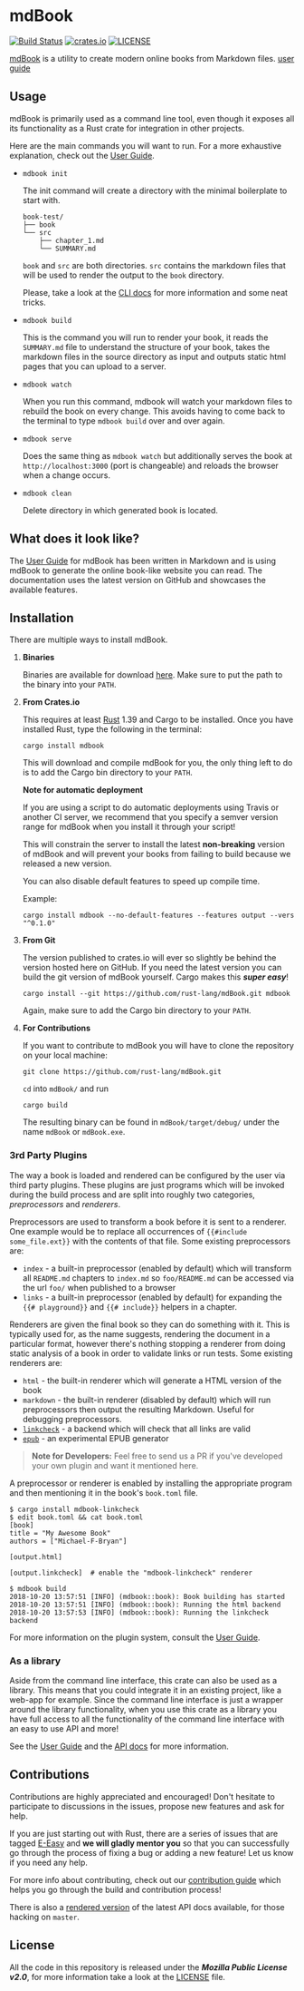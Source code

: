 # mdBook

[![Build Status](https://github.com/rust-lang/mdBook/workflows/CI/badge.svg?event=push)](https://github.com/rust-lang/mdBook/actions?workflow=CI)
[![crates.io](https://img.shields.io/crates/v/mdbook.svg)](https://crates.io/crates/mdbook)
[![LICENSE](https://img.shields.io/github/license/rust-lang/mdBook.svg)](LICENSE)

[mdBook](https://github.com/rust-lang/mdBook) is a utility to create modern online books from Markdown files.
[user guide](https://rust-lang.github.io/mdBook/)

## Usage

mdBook is primarily used as a command line tool, even though it exposes
all its functionality as a Rust crate for integration in other projects.

Here are the main commands you will want to run. For a more exhaustive
explanation, check out the [User Guide].

- `mdbook init`

    The init command will create a directory with the minimal boilerplate to
    start with.

    ```
    book-test/
    ├── book
    └── src
        ├── chapter_1.md
        └── SUMMARY.md
    ```

    `book` and `src` are both directories. `src` contains the markdown files
    that will be used to render the output to the `book` directory.

    Please, take a look at the [CLI docs] for more information and some neat tricks.

- `mdbook build`

    This is the command you will run to render your book, it reads the
    `SUMMARY.md` file to understand the structure of your book, takes the
    markdown files in the source directory as input and outputs static html
    pages that you can upload to a server.

- `mdbook watch`

    When you run this command, mdbook will watch your markdown files to rebuild
    the book on every change. This avoids having to come back to the terminal
    to type `mdbook build` over and over again.

- `mdbook serve`

    Does the same thing as `mdbook watch` but additionally serves the book at
    `http://localhost:3000` (port is changeable) and reloads the browser when a
    change occurs.

- `mdbook clean`

    Delete directory in which generated book is located.


## What does it look like?

The [User Guide] for mdBook has been written in Markdown and is using mdBook to
generate the online book-like website you can read. The documentation uses the
latest version on GitHub and showcases the available features.

## Installation

There are multiple ways to install mdBook.

1. **Binaries**

   Binaries are available for download [here][releases]. Make sure to put the
   path to the binary into your `PATH`.

2. **From Crates.io**

   This requires at least [Rust] 1.39 and Cargo to be installed. Once you have installed
   Rust, type the following in the terminal:

   ```
   cargo install mdbook
   ```

   This will download and compile mdBook for you, the only thing left to do is
   to add the Cargo bin directory to your `PATH`.

   **Note for automatic deployment**

   If you are using a script to do automatic deployments using Travis or
   another CI server, we recommend that you specify a semver version range for
   mdBook when you install it through your script!

   This will constrain the server to install the latest **non-breaking**
   version of mdBook and will prevent your books from failing to build because
   we released a new version.

   You can also disable default features to speed up compile time.

   Example:

   ```
   cargo install mdbook --no-default-features --features output --vers "^0.1.0"
   ```

3. **From Git**

   The version published to crates.io will ever so slightly be behind the
   version hosted here on GitHub. If you need the latest version you can build
   the git version of mdBook yourself. Cargo makes this ***super easy***!

   ```
   cargo install --git https://github.com/rust-lang/mdBook.git mdbook
   ```

   Again, make sure to add the Cargo bin directory to your `PATH`.

4. **For Contributions**

   If you want to contribute to mdBook you will have to clone the repository on
   your local machine:

   ```
   git clone https://github.com/rust-lang/mdBook.git
   ```

   `cd` into `mdBook/` and run

   ```
   cargo build
   ```

   The resulting binary can be found in `mdBook/target/debug/` under the name
   `mdBook` or `mdBook.exe`.



### 3rd Party Plugins

The way a book is loaded and rendered can be configured by the user via third
party plugins. These plugins are just programs which will be invoked during the
build process and are split into roughly two categories, *preprocessors* and
*renderers*.

Preprocessors are used to transform a book before it is sent to a renderer.
One example would be to replace all occurrences of
`{{#include some_file.ext}}` with the contents of that file. Some existing
preprocessors are:

- `index` - a built-in preprocessor (enabled by default) which will transform
  all `README.md` chapters to `index.md` so `foo/README.md` can be accessed via
  the url `foo/` when published to a browser
- `links` - a built-in preprocessor (enabled by default) for expanding the
  `{{# playground}}` and `{{# include}}` helpers in a chapter.

Renderers are given the final book so they can do something with it. This is
typically used for, as the name suggests, rendering the document in a particular
format, however there's nothing stopping a renderer from doing static analysis
of a book in order to validate links or run tests. Some existing renderers are:

- `html` - the built-in renderer which will generate a HTML version of the book
- `markdown` - the built-in renderer (disabled by default) which will run
  preprocessors then output the resulting Markdown. Useful for debugging
  preprocessors.
- [`linkcheck`] - a backend which will check that all links are valid
- [`epub`] - an experimental EPUB generator

> **Note for Developers:** Feel free to send us a PR if you've developed your
> own plugin and want it mentioned here.

A preprocessor or renderer is enabled by installing the appropriate program and
then mentioning it in the book's `book.toml` file.

```console
$ cargo install mdbook-linkcheck
$ edit book.toml && cat book.toml
[book]
title = "My Awesome Book"
authors = ["Michael-F-Bryan"]

[output.html]

[output.linkcheck]  # enable the "mdbook-linkcheck" renderer

$ mdbook build
2018-10-20 13:57:51 [INFO] (mdbook::book): Book building has started
2018-10-20 13:57:51 [INFO] (mdbook::book): Running the html backend
2018-10-20 13:57:53 [INFO] (mdbook::book): Running the linkcheck backend
```

For more information on the plugin system, consult the [User Guide].

### As a library

Aside from the command line interface, this crate can also be used as a
library. This means that you could integrate it in an existing project, like a
web-app for example. Since the command line interface is just a wrapper around
the library functionality, when you use this crate as a library you have full
access to all the functionality of the command line interface with an easy to
use API and more!

See the [User Guide] and the [API docs] for more information.

## Contributions

Contributions are highly appreciated and encouraged! Don't hesitate to
participate to discussions in the issues, propose new features and ask for
help.

If you are just starting out with Rust, there are a series of issues that are
tagged [E-Easy] and **we will gladly mentor you** so that you can successfully
go through the process of fixing a bug or adding a new feature! Let us know if
you need any help.

For more info about contributing, check out our [contribution guide] which helps
you go through the build and contribution process!

There is also a [rendered version][master-docs] of the latest API docs
available, for those hacking on `master`.


## License

All the code in this repository is released under the ***Mozilla Public License v2.0***, for more information take a look at the [LICENSE] file.


[User Guide]: https://rust-lang.github.io/mdBook/
[API docs]: https://docs.rs/mdbook/*/mdbook/
[E-Easy]: https://github.com/rust-lang/mdBook/issues?q=is%3Aopen+is%3Aissue+label%3AE-Easy
[contribution guide]: https://github.com/rust-lang/mdBook/blob/master/CONTRIBUTING.md
[LICENSE]: https://github.com/rust-lang/mdBook/blob/master/LICENSE
[releases]: https://github.com/rust-lang/mdBook/releases
[Rust]: https://www.rust-lang.org/
[CLI docs]: http://rust-lang.github.io/mdBook/cli/init.html
[master-docs]: http://rust-lang.github.io/mdBook/
[`linkcheck`]: https://crates.io/crates/mdbook-linkcheck
[`epub`]: https://crates.io/crates/mdbook-epub